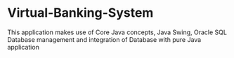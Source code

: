 # Virtual-Banking-System
This application makes use of Core Java concepts, Java Swing, Oracle SQL Database management and integration of Database with pure Java application
